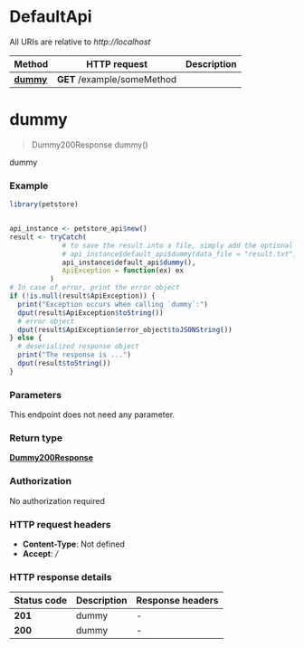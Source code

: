 # DefaultApi

All URIs are relative to *http://localhost*

Method | HTTP request | Description
------------- | ------------- | -------------
[**dummy**](DefaultApi.md#dummy) | **GET** /example/someMethod | 


# **dummy**
> Dummy200Response dummy()



dummy

### Example
```R
library(petstore)


api_instance <- petstore_api$new()
result <- tryCatch(
             # to save the result into a file, simply add the optional `data_file` parameter, e.g.
             # api_instance$default_api$dummy(data_file = "result.txt"),
             api_instance$default_api$dummy(),
             ApiException = function(ex) ex
          )
# In case of error, print the error object
if (!is.null(result$ApiException)) {
  print("Exception occurs when calling `dummy`:")
  dput(result$ApiException$toString())
  # error object
  dput(result$ApiException$error_object$toJSONString())
} else {
  # deserialized response object
  print("The response is ...")
  dput(result$toString())
}

```

### Parameters
This endpoint does not need any parameter.

### Return type

[**Dummy200Response**](dummy_200_response.md)

### Authorization

No authorization required

### HTTP request headers

 - **Content-Type**: Not defined
 - **Accept**: */*

### HTTP response details
| Status code | Description | Response headers |
|-------------|-------------|------------------|
| **201** | dummy |  -  |
| **200** | dummy |  -  |

